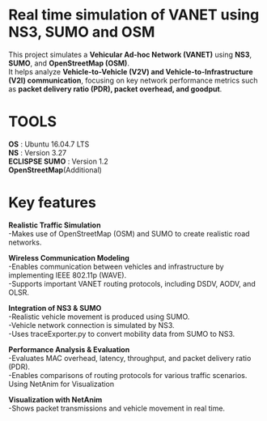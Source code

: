 # Real time simulation of VANET using NS3, SUMO and OSM
This project simulates a **Vehicular Ad-hoc Network (VANET)** using **NS3**, **SUMO**, and **OpenStreetMap (OSM)**.  
It helps analyze **Vehicle-to-Vehicle (V2V) and Vehicle-to-Infrastructure (V2I) communication**, focusing on key network performance metrics such as **packet delivery ratio (PDR), packet overhead, and goodput**.  

# TOOLS  
**OS** : Ubuntu 16.04.7 LTS  
**NS** : Version 3.27   
**ECLISPSE SUMO** : Version 1.2  
**OpenStreetMap**(Additional)  

# Key features 
  
**Realistic Traffic Simulation**  
-Makes use of OpenStreetMap (OSM) and SUMO to create realistic road networks.  
  
**Wireless Communication Modeling**  
-Enables communication between vehicles and infrastructure by implementing IEEE 802.11p (WAVE).  
-Supports important VANET routing protocols, including DSDV, AODV, and OLSR.  
  
**Integration of NS3 & SUMO**  
-Realistic vehicle movement is produced using SUMO.  
-Vehicle network connection is simulated by NS3.  
-Uses traceExporter.py to convert mobility data from SUMO to NS3.  
  
**Performance Analysis & Evaluation**  
-Evaluates MAC overhead, latency, throughput, and packet delivery ratio (PDR).  
-Enables comparisons of routing protocols for various traffic scenarios. Using NetAnim for Visualization  
  
**Visualization with NetAnim**  
-Shows packet transmissions and vehicle movement in real time.
  




